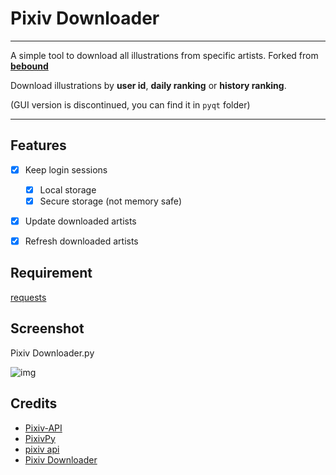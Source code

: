 # Pixiv Downloader
---

A simple tool to download all illustrations from specific artists. Forked from **[bebound](https://github.com/bebound/Pixiv)**

Download illustrations by **user id**, **daily ranking** or **history ranking**.

(GUI version is discontinued, you can find it in `pyqt` folder)

---

## Features
- [x] Keep login sessions
  - [x] Local storage
  - [x] Secure storage (not memory safe)
- [x] Update downloaded artists
- [x] Refresh downloaded artists


## Requirement

[requests](http://docs.python-requests.org/)


## Screenshot

Pixiv Downloader.py

![img](https://raw.github.com/JoeyWNK/Pixiv/master/ScreenShot/3.png)


## Credits
- [Pixiv-API](https://github.com/twopon/Pixiv-API)
- [PixivPy](https://github.com/upbit/pixivpy)
- [pixiv api](https://danbooru.donmai.us/wiki_pages/58938)
- [Pixiv Downloader](https://github.com/bebound/Pixiv)